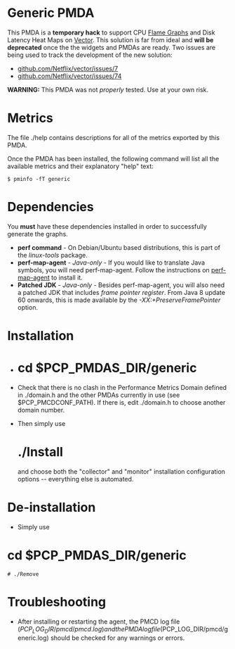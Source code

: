 Generic PMDA
============

This PMDA is a **temporary hack** to support CPU [Flame Graphs](http://www.brendangregg.com/FlameGraphs/cpuflamegraphs.html) and Disk Latency Heat Maps on [Vector](https://github.com/Netflix/vector). This solution is far from ideal and **will be deprecated** once the the widgets and PMDAs are ready. Two issues are being used to track the development of the new solution:

* [github.com/Netflix/vector/issues/7](https://github.com/Netflix/vector/issues/7)
* [github.com/Netflix/vector/issues/74](https://github.com/Netflix/vector/issues/74)

**WARNING:** This PMDA was not *properly* tested. Use at your own risk.

Metrics
=======

The file ./help contains descriptions for all of the metrics exported
by this PMDA.

Once the PMDA has been installed, the following command will list all
the available metrics and their explanatory "help" text:

	$ pminfo -fT generic

Dependencies
============

You **must** have these dependencies installed in order to successfully generate the graphs.

* **perf command** - On Debian/Ubuntu based distributions, this is part of the *linux-tools* package.
* **perf-map-agent** - *Java-only* - If you would like to translate Java symbols, you will need perf-map-agent. Follow the instructions on [perf-map-agent](https://github.com/jrudolph/perf-map-agent) to install it.
* **Patched JDK** - *Java-only* - Besides perf-map-agent, you will also need a patched JDK that includes *frame pointer register*. From Java 8 update 60 onwards, this is made available by the *-XX:+PreserveFramePointer* option.

Installation
============

 +  # cd $PCP_PMDAS_DIR/generic

 +  Check that there is no clash in the Performance Metrics Domain
    defined in ./domain.h and the other PMDAs currently in use (see
    $PCP_PMCDCONF_PATH).  If there is, edit ./domain.h to choose another
    domain number.

 +  Then simply use

	# ./Install

    and choose both the "collector" and "monitor" installation
    configuration options -- everything else is automated.

De-installation
===============

 +  Simply use

  # cd $PCP_PMDAS_DIR/generic
	# ./Remove

Troubleshooting
===============

 +  After installing or restarting the agent, the PMCD log file
    ($PCP_LOG_DIR/pmcd/pmcd.log) and the PMDA log file
    ($PCP_LOG_DIR/pmcd/generic.log) should be checked for any warnings
    or errors.

